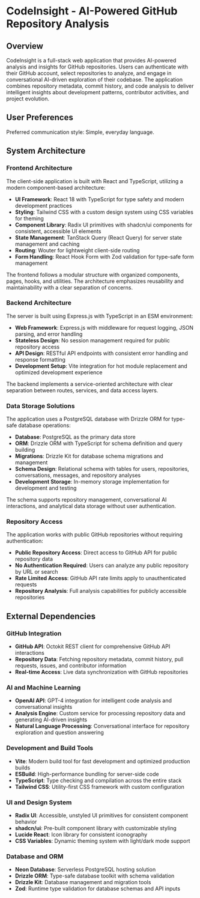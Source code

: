 # CodeInsight - AI-Powered GitHub Repository Analysis

## Overview

CodeInsight is a full-stack web application that provides AI-powered analysis and insights for GitHub repositories. Users can authenticate with their GitHub account, select repositories to analyze, and engage in conversational AI-driven exploration of their codebase. The application combines repository metadata, commit history, and code analysis to deliver intelligent insights about development patterns, contributor activities, and project evolution.

## User Preferences

Preferred communication style: Simple, everyday language.

## System Architecture

### Frontend Architecture
The client-side application is built with React and TypeScript, utilizing a modern component-based architecture:

- **UI Framework**: React 18 with TypeScript for type safety and modern development practices
- **Styling**: Tailwind CSS with a custom design system using CSS variables for theming
- **Component Library**: Radix UI primitives with shadcn/ui components for consistent, accessible UI elements
- **State Management**: TanStack Query (React Query) for server state management and caching
- **Routing**: Wouter for lightweight client-side routing
- **Form Handling**: React Hook Form with Zod validation for type-safe form management

The frontend follows a modular structure with organized components, pages, hooks, and utilities. The architecture emphasizes reusability and maintainability with a clear separation of concerns.

### Backend Architecture
The server is built using Express.js with TypeScript in an ESM environment:

- **Web Framework**: Express.js with middleware for request logging, JSON parsing, and error handling
- **Stateless Design**: No session management required for public repository access
- **API Design**: RESTful API endpoints with consistent error handling and response formatting
- **Development Setup**: Vite integration for hot module replacement and optimized development experience

The backend implements a service-oriented architecture with clear separation between routes, services, and data access layers.

### Data Storage Solutions
The application uses a PostgreSQL database with Drizzle ORM for type-safe database operations:

- **Database**: PostgreSQL as the primary data store
- **ORM**: Drizzle ORM with TypeScript for schema definition and query building
- **Migrations**: Drizzle Kit for database schema migrations and management
- **Schema Design**: Relational schema with tables for users, repositories, conversations, messages, and repository analyses
- **Development Storage**: In-memory storage implementation for development and testing

The schema supports repository management, conversational AI interactions, and analytical data storage without user authentication.

### Repository Access
The application works with public GitHub repositories without requiring authentication:

- **Public Repository Access**: Direct access to GitHub API for public repository data
- **No Authentication Required**: Users can analyze any public repository by URL or search
- **Rate Limited Access**: GitHub API rate limits apply to unauthenticated requests
- **Repository Analysis**: Full analysis capabilities for publicly accessible repositories

## External Dependencies

### GitHub Integration
- **GitHub API**: Octokit REST client for comprehensive GitHub API interactions
- **Repository Data**: Fetching repository metadata, commit history, pull requests, issues, and contributor information
- **Real-time Access**: Live data synchronization with GitHub repositories

### AI and Machine Learning
- **OpenAI API**: GPT-4 integration for intelligent code analysis and conversational insights
- **Analysis Engine**: Custom service for processing repository data and generating AI-driven insights
- **Natural Language Processing**: Conversational interface for repository exploration and question answering

### Development and Build Tools
- **Vite**: Modern build tool for fast development and optimized production builds
- **ESBuild**: High-performance bundling for server-side code
- **TypeScript**: Type checking and compilation across the entire stack
- **Tailwind CSS**: Utility-first CSS framework with custom configuration

### UI and Design System
- **Radix UI**: Accessible, unstyled UI primitives for consistent component behavior
- **shadcn/ui**: Pre-built component library with customizable styling
- **Lucide React**: Icon library for consistent iconography
- **CSS Variables**: Dynamic theming system with light/dark mode support

### Database and ORM
- **Neon Database**: Serverless PostgreSQL hosting solution
- **Drizzle ORM**: Type-safe database toolkit with schema validation
- **Drizzle Kit**: Database management and migration tools
- **Zod**: Runtime type validation for database schemas and API inputs